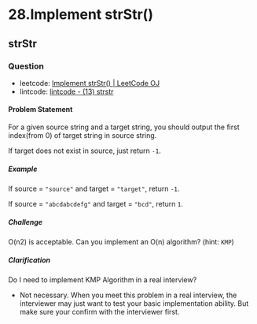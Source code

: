 # 28.Implement strStr()

## strStr
### Question

- leetcode: [Implement strStr() | LeetCode OJ](https://leetcode.com/problems/implement-strstr/)
- lintcode: [lintcode - (13) strstr](http://www.lintcode.com/en/problem/strstr/)

#### Problem Statement

For a given source string and a target string, you should output the first index(from 0) of target string in source string.

If target does not exist in source, just return `-1`.

##### Example

If source = `"source"` and target = `"target"`, return `-1`.

If source = `"abcdabcdefg"` and target = `"bcd"`, return `1`.

##### Challenge

O(n2) is acceptable. Can you implement an O(n) algorithm? (hint: `KMP`)

##### Clarification

Do I need to implement KMP Algorithm in a real interview?

- Not necessary. When you meet this problem in a real interview, the interviewer may just want to test your basic implementation ability. But make sure your confirm with the interviewer first.